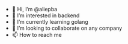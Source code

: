 - 👋 Hi, I’m @aliepba
- 👀 I’m interested in backend 
- 🌱 I’m currently learning golang 
- 💞️ I’m looking to collaborate on any company
- 📫 How to reach me 

<!---
aliepba/aliepba is a ✨ special ✨ repository because its `README.md` (this file) appears on your GitHub profile.
You can click the Preview link to take a look at your changes.
--->
